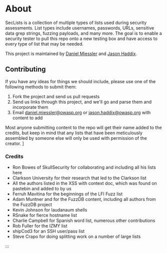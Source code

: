 # About

SecLists is a collection of multiple types of lists used during security assessments. List types include usernames, passwords, URLs, sensitive data grep strings, fuzzing payloads, and many more. The goal is to enable a security tester to pull this repo onto a new testing box and have access to every type of list that may be needed.

This project is maintained by [Daniel Miessler](http://www.danielmiessler.com/ "Daniel Miessler") and [Jason Haddix](http://www.securityaegis.com "Jason Haddix"). 

## Contributing

If you have any ideas for things we should include, please use one of the following methods to submit them:

1. Fork the project and send us pull requests
2. Send us links through this project, and we'll go and parse them and incorporate them
3. Email daniel.miessler@owasp.org or jason.haddix@owasp.org with content to add

Most anyone submitting content to the repo will get their name added to the credits, but keep in mind that any lists that have been meticulously assembled by someone else will only be used with permission of the creator. ]

### Credits

- Ron Bowes of SkullSecurity for collaborating and including all his lists here
- Clarkson University for their research that led to the Clarkson list
- All the authors listed in the XSS with context doc, which was found on pastebin and added to by us
- Ferruh Mavitina for the beginnings of the LFI Fuzz list
- Adam Muntner and  for the FuzzDB content, including all authors from the FuzzDB project
- Kevin Johnson for laudanaum shells
- RSnake for fierce hostname list 
- Charlie Campbell for Spanish word list, numerous other contributions
- Rob Fuller for the IZMY list
- shipCod3 for an SSH user/pass list
- Steve Crapo for doing splitting work on a number of large lists

:::
